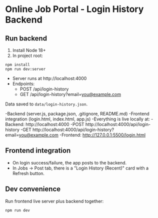 # Online Job Portal - Login History Backend

## Run backend

1. Install Node 18+
2. In project root:

```
npm install
npm run dev:server
```

- Server runs at http://localhost:4000
- Endpoints:
  - POST /api/login-history
  - GET /api/login-history?email=you@example.com

Data saved to `data/login-history.json`.

-Backend (server.js, package.json, .gitignore, README.md)
-Frontend integration (login.html, index.html, app.js)
-Everything is live locally at:
-Backend: http://localhost:4000
-POST http://localhost:4000/api/login-history
-GET http://localhost:4000/api/login-history?email=you@example.com
-Frontend: http://127.0.0.1:5500/login.html

## Frontend integration
- On login success/failure, the app posts to the backend.
- In Jobs → Post tab, there is a "Login History (Recent)" card with a Refresh button.

## Dev convenience
Run frontend live server plus backend together:

```
npm run dev
```
